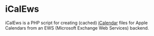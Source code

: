 # iCalEws

iCalEws is a PHP script for creating (cached) [iCalendar](https://tools.ietf.org/html/rfc5545) files for Apple Calendars from an EWS (Microsoft Exchange Web Services) backend.